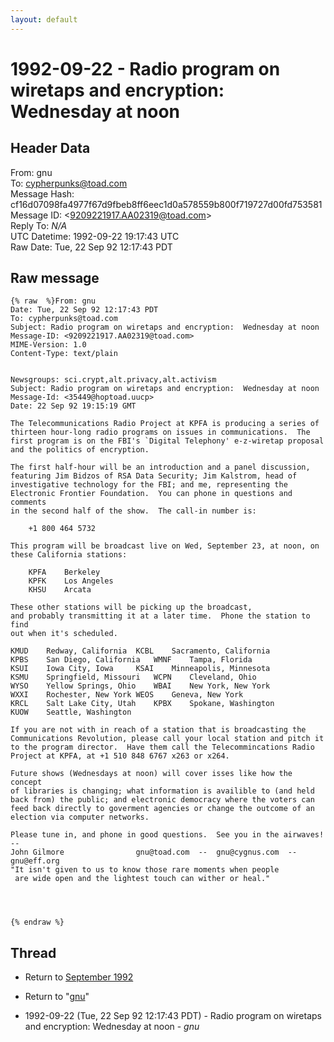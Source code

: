 ```yaml
---
layout: default
---
```


# 1992-09-22 - Radio program on wiretaps and encryption:  Wednesday at noon

## Header Data

From: gnu<br>
To: cypherpunks@toad.com<br>
Message Hash: cf16d07098fa4977f67d9fbeb8ff6eec1d0a578559b800f719727d00fd753581<br>
Message ID: \<9209221917.AA02319@toad.com\><br>
Reply To: _N/A_<br>
UTC Datetime: 1992-09-22 19:17:43 UTC<br>
Raw Date: Tue, 22 Sep 92 12:17:43 PDT<br>

## Raw message

```
{% raw  %}From: gnu
Date: Tue, 22 Sep 92 12:17:43 PDT
To: cypherpunks@toad.com
Subject: Radio program on wiretaps and encryption:  Wednesday at noon
Message-ID: <9209221917.AA02319@toad.com>
MIME-Version: 1.0
Content-Type: text/plain


Newsgroups: sci.crypt,alt.privacy,alt.activism
Subject: Radio program on wiretaps and encryption:  Wednesday at noon
Message-Id: <35449@hoptoad.uucp>
Date: 22 Sep 92 19:15:19 GMT

The Telecommunications Radio Project at KPFA is producing a series of
thirteen hour-long radio programs on issues in communications.  The
first program is on the FBI's `Digital Telephony' e-z-wiretap proposal
and the politics of encryption.

The first half-hour will be an introduction and a panel discussion,
featuring Jim Bidzos of RSA Data Security; Jim Kalstrom, head of
investigative technology for the FBI; and me, representing the
Electronic Frontier Foundation.  You can phone in questions and comments
in the second half of the show.  The call-in number is:

	+1 800 464 5732

This program will be broadcast live on Wed, September 23, at noon, on
these California stations:

	KPFA	Berkeley
	KPFK	Los Angeles
	KHSU	Arcata

These other stations will be picking up the broadcast, 
and probably transmitting it at a later time.  Phone the station to find
out when it's scheduled.

KMUD	Redway, California	KCBL	Sacramento, California
KPBS	San Diego, California	WMNF	Tampa, Florida
KSUI	Iowa City, Iowa		KSAI	Minneapolis, Minnesota
KSMU	Springfield, Missouri	WCPN	Cleveland, Ohio
WYSO	Yellow Springs, Ohio	WBAI	New York, New York
WXXI	Rochester, New York	WEOS	Geneva, New York
KRCL	Salt Lake City, Utah	KPBX	Spokane, Washington
KUOW	Seattle, Washington

If you are not with in reach of a station that is broadcasting the
Communications Revolution, please call your local station and pitch it
to the program director.  Have them call the Telecommincations Radio
Project at KPFA, at +1 510 848 6767 x263 or x264.

Future shows (Wednesdays at noon) will cover isses like how the concept
of libraries is changing; what information is availible to (and held
back from) the public; and electronic democracy where the voters can
feed back directly to goverment agencies or change the outcome of an
election via computer networks.

Please tune in, and phone in good questions.  See you in the airwaves!
-- 
John Gilmore                gnu@toad.com  --  gnu@cygnus.com  --  gnu@eff.org
"It isn't given to us to know those rare moments when people
 are wide open and the lightest touch can wither or heal."




{% endraw %}
```

## Thread

+ Return to [September 1992](/archive/1992/09)

+ Return to "[gnu](/author/gnu)"

+ 1992-09-22 (Tue, 22 Sep 92 12:17:43 PDT) - Radio program on wiretaps and encryption:  Wednesday at noon - _gnu_

